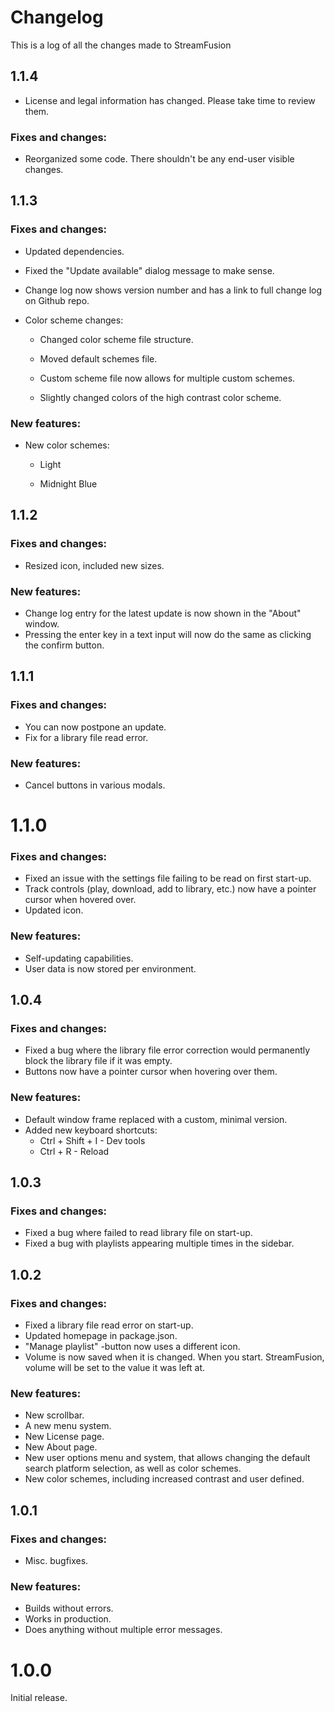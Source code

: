 # Changelog

This is a log of all the changes made to StreamFusion

## 1.1.4

* License and legal information has changed. Please take time to review them.

### Fixes and changes:

* Reorganized some code. There shouldn't be any end-user visible changes.

## 1.1.3

### Fixes and changes:

* Updated dependencies.

* Fixed the "Update available" dialog message to make sense.

* Change log now shows version number and has a link to full change log on Github repo.

* Color scheme changes:

  * Changed color scheme file structure.

  * Moved default schemes file.

  * Custom scheme file now allows for multiple custom schemes.

  * Slightly changed colors of the high contrast color scheme.

### New features:

* New color schemes:

  * Light

  * Midnight Blue

## 1.1.2

### Fixes and changes:

* Resized icon, included new sizes.

### New features:

* Change log entry for the latest update is now shown in the "About" window.
* Pressing the enter key in a text input will now do the same as clicking the confirm button.

## 1.1.1

### Fixes and changes:
* You can now postpone an update.
* Fix for a library file read error.

### New features:
* Cancel buttons in various modals.

# 1.1.0

### Fixes and changes:
* Fixed an issue with the settings file failing to be read on first start-up.
* Track controls (play, download, add to library, etc.) now have a pointer cursor when hovered over.
* Updated icon.

### New features:
* Self-updating capabilities.
* User data is now stored per environment.

## 1.0.4

### Fixes and changes:
* Fixed a bug where the library file error correction would permanently block the library file if it was empty.
* Buttons now have a pointer cursor when hovering over them.

### New features:
* Default window frame replaced with a custom, minimal version.
* Added new keyboard shortcuts:
  * Ctrl + Shift + I - Dev tools
  * Ctrl + R - Reload

## 1.0.3

### Fixes and changes:
* Fixed a bug where failed to read library file on start-up.
* Fixed a bug with playlists appearing multiple times in the sidebar.

## 1.0.2

### Fixes and changes:
* Fixed a library file read error on start-up.
* Updated homepage in package.json.
* "Manage playlist" -button now uses a different icon.
* Volume is now saved when it is changed. When you start. StreamFusion, volume will be set to the value it was left at.

### New features:
* New scrollbar.
* A new menu system.
* New License page.
* New About page.
* New user options menu and system, that allows changing the default search platform selection, as well as color schemes.
* New color schemes, including increased contrast and user defined.

## 1.0.1

### Fixes and changes:
* Misc. bugfixes.

### New features:
* Builds without errors.
* Works in production.
* Does anything without multiple error messages.

# 1.0.0

Initial release.
